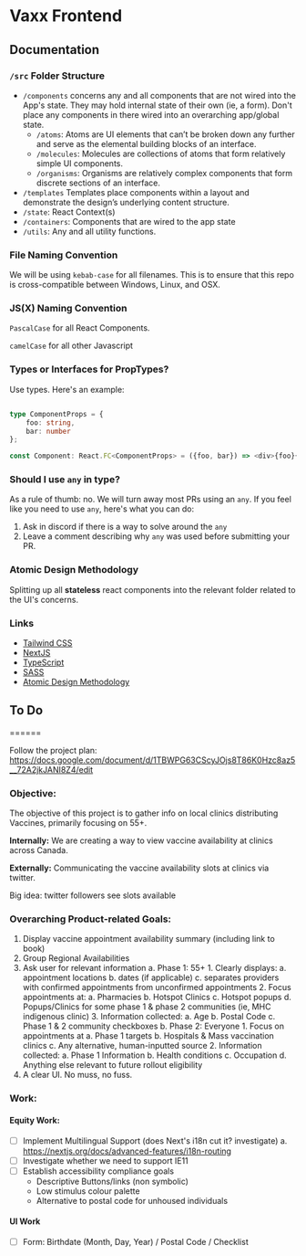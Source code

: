 # Vaxx Frontend

## Documentation 

### `/src` Folder Structure

- `/components` concerns any and all components that are not wired into the App's state. They may hold internal state of their own (ie, a form). Don't place any components in there wired into an overarching app/global state.
   - `/atoms`: Atoms are UI elements that can’t be broken down any further and serve as the elemental building blocks of an interface.
   - `/molecules`: Molecules are collections of atoms that form relatively simple UI components.
   - `/organisms`: Organisms are relatively complex components that form discrete sections of an interface.
- `/templates` Templates place components within a layout and demonstrate the design’s underlying content structure.
- `/state`: React Context(s)
- `/containers`: Components that are wired to the app state
- `/utils`: Any and all utility functions.

### File Naming Convention

We will be using `kebab-case` for all filenames. This is to ensure that this repo is cross-compatible between Windows, Linux, and OSX. 

### JS(X) Naming Convention

`PascalCase` for all React Components.

`camelCase` for all other Javascript

### Types or Interfaces for PropTypes? 

Use types. Here's an example: 

```typescript 

type ComponentProps = {
    foo: string,
    bar: number
};

const Component: React.FC<ComponentProps> = ({foo, bar}) => <div>{foo}{bar}</div>;

```

### Should I use `any` in type?

As a rule of thumb: no. We will turn away most PRs using an `any`. If you feel like you need to use `any`, here's what you can do: 
1. Ask in discord if there is a way to solve around the `any`
2. Leave a comment describing why `any` was used before submitting your PR.

### Atomic Design Methodology

Splitting up all **stateless** react components into the relevant folder related to the UI's concerns.

### Links 
* [Tailwind CSS](https://tailwindcss.com/docs)
* [NextJS](https://nextjs.org/)
* [TypeScript](https://www.typescriptlang.org/docs/)
* [SASS](https://sass-lang.com/documentation)
* [Atomic Design Methodology](https://atomicdesign.bradfrost.com/chapter-2/)
## To Do 
======

Follow the project plan: https://docs.google.com/document/d/1TBWPG63CScyJOjs8T86K0Hzc8az5__72A2jkJANI8Z4/edit

### Objective:
The objective of this project is to gather info on local clinics distributing Vaccines, primarily focusing on 55+.

**Internally:** We are creating a way to view vaccine availability at clinics across Canada. 

**Externally:** Communicating the vaccine availability slots at clinics via twitter. 

Big idea: twitter followers see slots available 

### Overarching Product-related Goals: 

1. Display vaccine appointment availability summary (including link to book)
2. Group Regional Availabilities
3. Ask user for relevant information
    a. Phase 1: 55+
        1. Clearly displays:
            a. appointment locations
            b. dates (if applicable)
            c. separates providers with confirmed appointments from unconfirmed appointments
        2. Focus appointments at:
            a. Pharmacies
            b. Hotspot Clinics
            c. Hotspot popups
            d. Popups/Clinics for some phase 1 & phase 2 communities (ie, MHC indigenous clinic)
        3. Information collected:
            a. Age
            b. Postal Code
            c. Phase 1 & 2 community checkboxes
    b. Phase 2: Everyone
        1. Focus on appointments at
            a. Phase 1 targets
            b. Hospitals & Mass vaccination clinics
            c. Any alternative, human-inputted source
        2. Information collected:
            a. Phase 1 Information
            b. Health conditions
            c. Occupation
            d. Anything else relevant to future rollout eligibility
4. A clear UI. No muss, no fuss.

### Work:

#### Equity Work:
- [ ] Implement Multilingual Support (does Next's i18n cut it? investigate)
    a. https://nextjs.org/docs/advanced-features/i18n-routing
- [ ] Investigate whether we need to support IE11 
- [ ] Establish accessibility compliance goals
    - Descriptive Buttons/links (non symbolic)
    - Low stimulus colour palette 
    - Alternative to postal code for unhoused individuals

#### UI Work
- [ ] Form: Birthdate (Month, Day, Year) / Postal Code / Checklist
